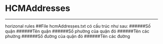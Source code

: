 # HCMAddresses
***
horizonal rules
##File hcmAddresses.txt có cấu trúc như sau:
######Số quận
######Tên quận
######Số phường của quận đó
######Tên các phường
######Số đường của quận đó
######Tên các đường
